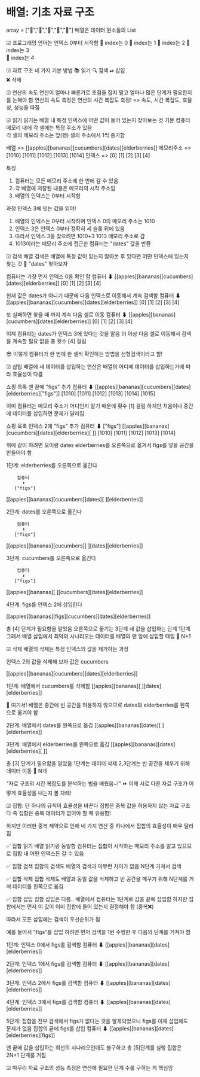 # 배열: 기초 자료 구조 

array = ["🍅","🍓","🍎","🍍","🥞"]
배열은 데이터 원소들의 List 

☑ 프로그래밍 언어는 인덱스 0부터 시작함
🍅 index는 0 
🍓 index는 1
🍎 index는 2
🍍 index는 3  
🥞 index는 4 


☑ 자료 구조 네 가지 기본 방법 
📚 읽기 
🔍 검색
⏯ 삽입  
❌ 삭제

☑ 연산의 속도 
연산이 얼마나 빠른가로 초점을 잡지 말고 얼마나 많은 단계가 필요한지를 논해야 함 
연산의 속도 측정은 연산의 시간 복잡도 측정! => 속도, 시간 복잡도, 효율성, 성능을 따짐 


☑ 읽기 
읽기는 배열 내 특정 인덱스에 어떤 값이 들어 있는지 찾아보는 것 
기본 컴퓨터 메모리 내에 각 셀에는 특정 주소가 있음  
각 셀의 메모리 주소는 앞(행) 셀의 주소에서 1씩 증가함 


배열 =>       [[apples][bananas][cucumbers][dates][elderberries]]
메모리주소 =>   [1010]   [1011]    [1012]   [1013]     [1014]
인덱스 =>        [0]      [1]       [2]      [3]        [4]

특징 
1. 컴퓨터는 모든 메모리 주소에 한 번에 갈 수 있음 
2. 각 배열에 저장된 내용은 메모리의 시작 주소임 
3. 배열의 인덱스는 0부터 시작함 

과정
인덱스 3에 잇는 값을 읽어! 
1. 배열의 인덱스는 0부터 시작하며 인덱스 0의 메모리 주소는 1010 
2. 인덱스 3은 인덱스 0부터 정확히 세 슬롯 뒤에 있음 
3. 따라서 인덱스 3을 찾으려면 1010+3 1013 메모리 주소로 감 
4. 1013이라는 메모리 주소에 접근한 컴퓨터는 "dates" 값을 반환 

☑ 검색 
배열 검색은 배열에 특정 값이 있는지 알아본 후 있다면 어떤 인덱스에 있는지 찾는 것 
🐠 "dates" 찾아보자

컴퓨터는 가장 먼저 인덱스 0을 확인 함
  컴퓨터
    ⬇ 
 [[apples][bananas][cucumbers][dates][elderberries]]
    [0]      [1]       [2]      [3]        [4]

현재 값은 dates가 아니기 때문에 다음 인덱스로 이동해서 계속 검색함 
            컴퓨터
              ⬇ 
 [[apples][bananas][cucumbers][dates][elderberries]]
    [0]      [1]       [2]      [3]        [4]

또 실패하면 찾을 때 까지 계속 다음 셀로 이동 
                               컴퓨터
                                 ⬇ 
 [[apples][bananas][cucumbers][dates][elderberries]]
    [0]      [1]       [2]      [3]        [4]

이제 컴퓨터는 dates가 인덱스 3에 있다는 것을 알음 
더 이상 다음 셀로  이동해서 검색을 계속할 필요 없음 
총 횟수 [4] 걸림 

😎 이렇게 컴퓨터가 한 번에 한 셀씩 확인하는 방법을 선형검색이라고 함! 


☑ 삽입 
배열에 새 데이터를 삽입하는 연산은 배열의 어디에 데이터를 삽입하는가에 따라 효율성이 다름 

쇼핑 목록 맨 끝에 "figs" 추가 
                                                     컴퓨터
                                                       ⬇ 
  [[apples][bananas][cucumbers][dates][elderberries]["figs"]]
    [1010]   [1011]    [1012]   [1013]     [1014]    [1015]

이미 컴퓨터는 메모리 주소가 어디인지 알기 때문에 횟수 [1] 걸림
하지만 처음이나 중간에 데이터를 삽입하면 문제가 달라짐 

쇼핑 목록 인덱스 2에 "figs" 추가 
        컴퓨터
          ⬇ 
       ["figs"]
  [[apples][bananas][cucumbers][dates][elderberries][    ]]
    [1010]   [1011]    [1012]   [1013]     [1014]     

위에 같이 하려면 오이랑 dates elderberries를 오른쪽으로 옮겨서 
figs를 넣을 공간을 만들어야 함 


1단계: elderberries를 오른쪽으로 옮긴다 

        컴퓨터
          ⬇ 
       ["figs"]
  [[apples][bananas][cucumbers][dates][     ][elderberries]]
 
2단계: dates를 오른쪽으로 옮긴다 

        컴퓨터
          ⬇ 
       ["figs"]
  [[apples][bananas][cucumbers][    ][dates][elderberries]]

3단계: cucumbers를 오른쪽으로 옮긴다 

        컴퓨터
          ⬇ 
       ["figs"]
  [[apples][bananas][   ][cucumbers][dates][elderberries]]

4단계: figs를 인덱스 2에 삽입한다 

  [[apples][bananas][figs][cucumbers][dates][elderberries]]

총 [4] 단계가 필요함을 알았음 
오른쪽으로 옮기는 3단계
새 값을 삽입하는 단계 1단계 
그래서 배열 삽입에서 최악의 시나리오는 데이터를 배열의 맨 앞에 삽입할 때임 
📌 N+1


☑ 삭제 
배열의 삭제는 특정 인덱스의 값을 제거하는 과정 

인덱스 2의 값을 삭제해 보자 값은 cucumbers

[[apples][bananas][cucumbers][dates][elderberries]]

1단계: 배열에서 cucumbers를 삭제함 
[[apples][bananas][      ][dates][elderberries]]

🤔 여기서! 배열은 중간에 빈 공간을 허용하지 않으므로 dates와 elderberries를 왼쪽으로 옮겨야 함 

2단계: 배열에서 dates를 왼쪽으로 옮김
[[apples][bananas][dates][   ][elderberries]]

3단계: 배열에서 elderberries를 왼쪽으로 옮김
[[apples][bananas][dates][elderberries][   ]]

총 [3] 단계가 필요함을 알았음 
1단계는 데이터 삭제 
2,3단계는 빈 공간을 채우기 위해 데이터 이동
📌 N개 

"자료 구조의 시간 복잡도를 분석하는 법을 배웠음~!" 
 ⏩ 이제 서로 다른 자료 구조가 어떻게 효율성을 내는지 볼 차례!  

☑ 집합: 단 하나의 규칙이 효율성을 바꾼다 
집합은 중복 값을 허용하지 않는 자료 구조다 
즉 집합은 중복 데이터가 없어야 할 때 유용함! 

하지만 이러한 중복 제약으로 인해 네 가지 연산 중 하나에서 집합의 효율성이 매우 달라 짐 

✅ 집합 읽기
배열 읽기랑 동일함 
컴퓨터는 집합이 시작하는 메모리 주소를 알고 있으므로 집합 내 어떤 인덱스든 갈 수 있음 

✅ 집합 검색
집합의 검색도 배열의 검색과 아무런 차이가 없음 
N단계 거쳐서 검색 

✅ 집합 삭제
집합 삭제도 배열과 동일 
값을 삭제하고 빈 공간을 메꾸기 위해 N단계를 거쳐 데이터를 왼쪽으로 옮김 

✅ 집합 삽입
집합 삽입은 다름.. 
배열에서 컴퓨터는 1단계로 값을 끝에 삽입함 
하지만 집합에서는 먼저 이 값이 이미 집합에 들어 있는지 결정해야 함 (중복❌)

따라서 모든 삽입에는 검색이 우선순위가 됨 

예를 들어서 "figs"를 삽입 하려면 먼저 검색을 1번 수행한 후 다음의 단계를 거쳐야 함 

1단계: 인덱스 0에서 figs를 검색함 
  컴퓨터
    ⬇ 
[[apples][bananas][dates][elderberries]]

2단계: 인덱스 1에서 figs를 검색함 
          컴퓨터
            ⬇ 
[[apples][bananas][dates][elderberries]]

3단계: 인덱스 2에서 figs를 검색함 
                   컴퓨터
                     ⬇ 
[[apples][bananas][dates][elderberries]]

4단계: 인덱스 3에서 figs를 검색함 
                            컴퓨터
                              ⬇ 
[[apples][bananas][dates][elderberries]]

5단계: 집합을 전부 검색해서 figs가 없다는 것을 알게되었으니 
       figs를 이제 삽입해도 문제가 없음 집합의 끝에 figs를 삽입 
                                        컴퓨터
                                          ⬇ 
[[apples][bananas][dates][elderberries][figs]]

맨 끝에 값을 삽입하는 최선의 시나리오인데도 불구하고 총 [5]단계를 실행 
집합은 2N+1 단계를 거침 


☑ 마무리 
자료 구조의 성능 측정은 연산에 필요한 단계 수를 구하는 게 핵심임 